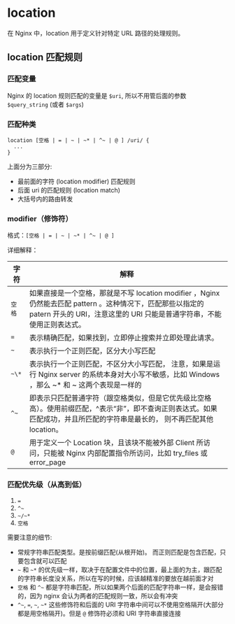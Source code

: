 # location

在 Nginx 中，location 用于定义针对特定 URL 路径的处理规则。

## location 匹配规则

### 匹配变量

Nginx 的 location 规则匹配的变量是 `$uri`, 所以不用管后面的参数 `$query_string` (或者 `$args`)

### 匹配种类

```nginx
location [空格 | = | ~ | ~* | ^~ | @ ] /uri/ {
  ...
}
```

上面分为三部分:

- 最前面的字符 (location modifier) 匹配规则
- 后面 uri 的匹配规则 (location match)
- 大括号内的路由转发

### modifier（修饰符）

格式：`[空格 | = | ~ | ~* | ^~ | @ ]`

详细解释：

| 字符 | 解释                                                                                                                                                                                  |
| ---- | ------------------------------------------------------------------------------------------------------------------------------------------------------------------------------------- |
| `空格` | 如果直接是一个空格，那就是不写 location modifier ，Nginx 仍然能去匹配 pattern 。这种情况下，匹配那些以指定的 patern 开头的 URI，注意这里的 URI 只能是普通字符串，不能使用正则表达式。 |
| `=`    | 表示精确匹配，如果找到，立即停止搜索并立即处理此请求。                                                                                                                                |
| `~`    | 表示执行一个正则匹配，区分大小写匹配                                                                                                                                                  |
| `~\*`  | 表示执行一个正则匹配，不区分大小写匹配， 注意，如果是运行 Nginx server 的系统本身对大小写不敏感，比如 Windows ，那么 ~\* 和 ~ 这两个表现是一样的                                      |
| `^~`   | 即表示只匹配普通字符（跟空格类似，但是它优先级比空格高）。使用前缀匹配，^表示“非”，即不查询正则表达式。如果匹配成功，并且所匹配的字符串是最长的， 则不再匹配其他 location。           |
| `@`    | 用于定义一个 Location 块，且该块不能被外部 Client 所访问，只能被 Nginx 内部配置指令所访问，比如 try_files 或 error_page                                                               |

### 匹配优先级（从高到低）

1. `=`
2. `^~`
3. `~/~*`
4. `空格`

需要注意的细节:

- 常规字符串匹配类型。是按前缀匹配(从根开始)。 而正则匹配是包含匹配，只要包含就可以匹配
- `~` 和 `~*` 的优先级一样，取决于在配置文件中的位置，最上面的为主，跟匹配的字符串长度没关系，所以在写的时候，应该越精准的要放在越前面才对
- `空格` 和 `^~` 都是字符串匹配，所以如果两个后面的匹配字符串一样，是会报错的，因为 nginx 会认为两者的匹配规则一致，所以会有冲突
- `^~`, `=`, `~`, `~*` 这些修饰符和后面的 URI 字符串中间可以不使用空格隔开(大部分都是用空格隔开)。但是 `@` 修饰符必须和 URI 字符串直接连接
